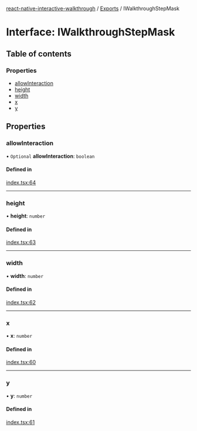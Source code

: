 [react-native-interactive-walkthrough](../README.md) / [Exports](../modules.md) / IWalkthroughStepMask

# Interface: IWalkthroughStepMask

## Table of contents

### Properties

- [allowInteraction](IWalkthroughStepMask.md#allowinteraction)
- [height](IWalkthroughStepMask.md#height)
- [width](IWalkthroughStepMask.md#width)
- [x](IWalkthroughStepMask.md#x)
- [y](IWalkthroughStepMask.md#y)

## Properties

### allowInteraction

• `Optional` **allowInteraction**: `boolean`

#### Defined in

[index.tsx:64](https://github.com/tribefyhq/react-native-walkthrough/blob/d3e0653/src/index.tsx#L64)

___

### height

• **height**: `number`

#### Defined in

[index.tsx:63](https://github.com/tribefyhq/react-native-walkthrough/blob/d3e0653/src/index.tsx#L63)

___

### width

• **width**: `number`

#### Defined in

[index.tsx:62](https://github.com/tribefyhq/react-native-walkthrough/blob/d3e0653/src/index.tsx#L62)

___

### x

• **x**: `number`

#### Defined in

[index.tsx:60](https://github.com/tribefyhq/react-native-walkthrough/blob/d3e0653/src/index.tsx#L60)

___

### y

• **y**: `number`

#### Defined in

[index.tsx:61](https://github.com/tribefyhq/react-native-walkthrough/blob/d3e0653/src/index.tsx#L61)
